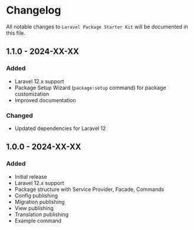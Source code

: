 # Changelog

All notable changes to `Laravel Package Starter Kit` will be documented in this file.

## 1.1.0 - 2024-XX-XX

### Added
- Laravel 12.x support
- Package Setup Wizard (`package:setup` command) for package customization
- Improved documentation

### Changed
- Updated dependencies for Laravel 12

## 1.0.0 - 2024-XX-XX

### Added
- Initial release
- Laravel 12.x support
- Package structure with Service Provider, Facade, Commands
- Config publishing
- Migration publishing
- View publishing
- Translation publishing
- Example command 